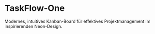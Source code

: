 # TaskFlow-One
Modernes, intuitives Kanban-Board für effektives Projektmanagement im inspirierenden Neon-Design.

